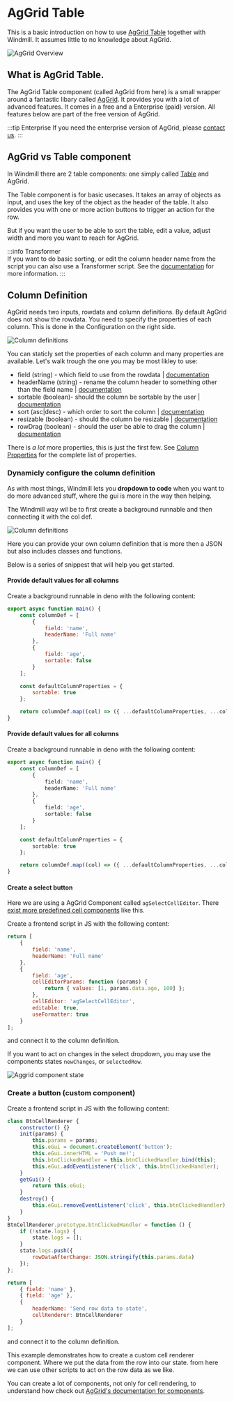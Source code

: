 # AgGrid Table

This is a basic introduction on how to use [AgGrid Table](https://www.ag-grid.com/) together with Windmill.
It assumes little to no knowledge about AgGrid.

![AgGrid Overview](../../../../static/img/guide/aggrid_overview.png)

## What is AgGrid Table.

The AgGrid Table component (called AgGrid from here) is a small wrapper around a fantastic libary called [AgGrid](https://www.ag-grid.com/).
It provides you with a lot of advanced features. It comes in a free and a Enterprise (paid) version.
All features below are part of the free version of AgGrid.

:::tip Enterprise
If you need the enterprise version of AgGrid, please [contact us](../../6_getting_help/index.mdx).
:::

## AgGrid vs Table component

In Windmill there are 2 table components: one simply called [Table](../../../apps/4_app_configuration-settings/1_app_component_library.md#table) and AgGrid.

The Table component is for basic usecases. It takes an array of objects as input, and uses the key of the object as the header of the table. It also provides you with one or more action buttons to trigger an action for the row.

But if you want the user to be able to sort the table, edit a value, adjust width and more you want to reach for AgGrid.

:::info Transformer  
 If you want to do basic sorting, or edit the column header name from the script you can also use a Transformer script.
See the [documentation](../../../apps/4_app_configuration-settings/2_app_runnable_triggers.md#transformer) for more information.
:::

## Column Definition

AgGrid needs two inputs, rowdata and column definitions.
By default AgGrid does not show the rowdata. You need to specify the properties of each column.
This is done in the Configuration on the right side.

![Column definitions](./../../../../static/img/guide/aggrid-column-definition-menu.png)

You can staticly set the properties of each column and many properties are available.
Let's walk trough the one you may be most likley to use:

- field (string) - which field to use from the rowdata | [documentation](https://www.ag-grid.com/javascript-data-grid/column-properties/#reference-columns-field)
- headerName (string) - rename the column header to something other than the field name | [documentation](https://www.ag-grid.com/javascript-data-grid/column-properties/#reference-header-headerName)
- sortable (boolean)- should the column be sortable by the user | [documentation](https://www.ag-grid.com/javascript-data-grid/column-properties/#reference-sort-sortable)
- sort (asc|desc) - which order to sort the column | [documentation](https://www.ag-grid.com/javascript-data-grid/column-properties/#reference-sort-sort)
- resizable (boolean) - should the column be resizable | [documentation](https://www.ag-grid.com/javascript-data-grid/column-properties/#reference-width-resizable)
- rowDrag (boolean) - should the user be able to drag the column | [documentation](https://www.ag-grid.com/javascript-data-grid/column-properties/#reference-row%20dragging-rowDrag)

There is _a lot_ more properties, this is just the first few.
See [Column Properties](https://www.ag-grid.com/javascript-data-grid/column-properties/) for the complete list of properties.

### Dynamicly configure the column definition

As with most things, Windmill lets you **dropdown to code** when you want to do more advanced stuff, where the gui is more in the way then helping.

The Windmill way wil be to first create a background runnable and then connecting it with the col def.

![Column definitions](./../../../../static/img/guide/coldef-connect.png)

Here you can provide your own column definition that is more then a JSON but also includes classes and functions.

Below is a series of snippest that will help you get started.

#### Provide default values for all columns

Create a background runnable in deno with the following content:

```js
export async function main() {
	const columnDef = [
		{
			field: 'name',
			headerName: 'Full name'
		},
		{
			field: 'age',
			sortable: false
		}
	];

	const defaultColumnProperties = {
		sortable: true
	};

	return columnDef.map((col) => ({ ...defaultColumnProperties, ...col }));
}
```

#### Provide default values for all columns

Create a background runnable in deno with the following content:

```ts
export async function main() {
	const columnDef = [
		{
			field: 'name',
			headerName: 'Full name'
		},
		{
			field: 'age',
			sortable: false
		}
	];

	const defaultColumnProperties = {
		sortable: true
	};

	return columnDef.map((col) => ({ ...defaultColumnProperties, ...col }));
}
```

#### Create a select button

Here we are using a AgGrid Component called `agSelectCellEditor`. There [exist more predefined cell components](https://www.ag-grid.com/javascript-data-grid/provided-cell-editors/#select-cell-editor) like this.

Create a frontend script in JS with the following content:

```js
return [
	{
		field: 'name',
		headerName: 'Full name'
	},
	{
		field: 'age',
		cellEditorParams: function (params) {
			return { values: [1, params.data.age, 100] };
		},
		cellEditor: 'agSelectCellEditor',
		editable: true,
		useFormatter: true
	}
];
```

and connect it to the column definition.

If you want to act on changes in the select dropdown, you may use the components states `newChanges`, or `selectedRow`.

![Aggrid component state](./../../../../static/img/guide/aggrid-state.png)

### Create a button (custom component)

Create a frontend script in JS with the following content:

```js
class BtnCellRenderer {
	constructor() {}
	init(params) {
		this.params = params;
		this.eGui = document.createElement('button');
		this.eGui.innerHTML = 'Push me!';
		this.btnClickedHandler = this.btnClickedHandler.bind(this);
		this.eGui.addEventListener('click', this.btnClickedHandler);
	}
	getGui() {
		return this.eGui;
	}
	destroy() {
		this.eGui.removeEventListener('click', this.btnClickedHandler);
	}
}
BtnCellRenderer.prototype.btnClickedHandler = function () {
	if (!state.logs) {
		state.logs = [];
	}
	state.logs.push({
		rowDataAfterChange: JSON.stringify(this.params.data)
	});
};

return [
	{ field: 'name' },
	{ field: 'age' },
	{
		headerName: 'Send row data to state',
		cellRenderer: BtnCellRenderer
	}
];
```

and connect it to the column definition.

This example demonstrates how to create a custom cell renderer component. Where we put the data from the row into
our state. from here we can use other scripts to act on the row data as we like.

You can create a lot of components, not only for cell rendering, to understand how check out [AgGrid's documentation for components](https://www.ag-grid.com/javascript-data-grid/components/).
